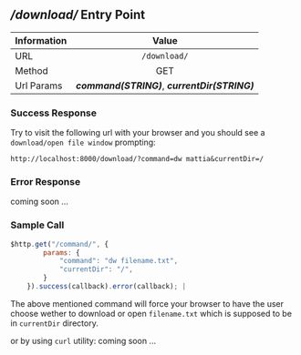 ## ***/download/*** Entry Point

| Information | Value |
| ----------- |:-------------:|
| URL      | `/download/`        |
| Method   |           GET      |
| Url Params | ***command(STRING)***, ***currentDir(STRING)***      |

### Success Response
Try to visit the following url with your browser and you should see a `download/open file window` prompting:

    http://localhost:8000/download/?command=dw mattia&currentDir=/


### Error Response
coming soon ...

### Sample Call

```javascript
$http.get("/command/", {
        params: {
            "command": "dw filename.txt",
            "currentDir": "/",
        }
    }).success(callback).error(callback); |
```

The above mentioned command will force your browser to have the user choose wether to download or open `filename.txt` which is supposed to be in `currentDir` directory.

or by using `curl` utility:
coming soon ...
